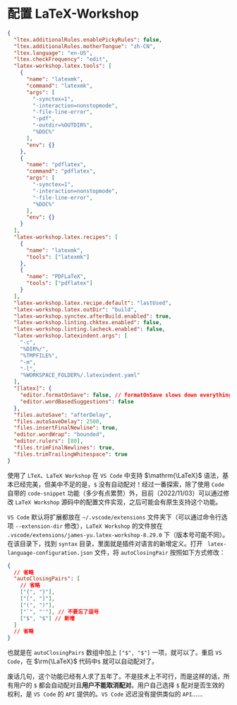 # 配置 LaTeX-Workshop

```json
{
  "ltex.additionalRules.enablePickyRules": false,
  "ltex.additionalRules.motherTongue": "zh-CN",
  "ltex.language": "en-US",
  "ltex.checkFrequency": "edit",
  "latex-workshop.latex.tools": [
    {
      "name": "latexmk",
      "command": "latexmk",
      "args": [
        "-synctex=1",
        "-interaction=nonstopmode",
        "-file-line-error",
        "-pdf",
        "-outdir=%OUTDIR%",
        "%DOC%"
      ],
      "env": {}
    },
    {
      "name": "pdflatex",
      "command": "pdflatex",
      "args": [
        "-synctex=1",
        "-interaction=nonstopmode",
        "-file-line-error",
        "%DOC%"
      ],
      "env": {}
    }
  ],
  "latex-workshop.latex.recipes": [
    {
      "name": "latexmk",
      "tools": ["latexmk"]
    },
    {
      "name": "PDFLaTeX",
      "tools": ["pdflatex"]
    }
  ],
  "latex-workshop.latex.recipe.default": "lastUsed",
  "latex-workshop.latex.outDir": "build",
  "latex-workshop.synctex.afterBuild.enabled": true,
  "latex-workshop.linting.chktex.enabled": false,
  "latex-workshop.linting.lacheck.enabled": false,
  "latex-workshop.latexindent.args": [
    "-c",
    "%DIR%/",
    "%TMPFILE%",
    "-m",
    "-l",
    "%WORKSPACE_FOLDER%/.latexindent.yaml"
  ],
  "[latex]": {
    "editor.formatOnSave": false, // formatOnSave slows down everything that needs saving
    "editor.wordBasedSuggestions": false
  },
  "files.autoSave": "afterDelay",
  "files.autoSaveDelay": 2500,
  "files.insertFinalNewline": true,
  "editor.wordWrap": "bounded",
  "editor.rulers": [80],
  "files.trimFinalNewlines": true,
  "files.trimTrailingWhitespace": true
}
```

使用了 `LTeX`、`LaTeX Workshop` 在 `VS Code` 中支持 $\mathrm{\LaTeX}$ 语法，基本已经完美，但美中不足的是，`$` 没有自动配对！经过一番探索，除了使用 `Code` 自带的 `code-snippet` 功能（多少有点累赘）外，目前（2022/11/03）可以通过修改 `LaTeX Workshop` 源码中的配置文件实现，之后可能会有原生支持这个功能。

`VS Code` 默认将扩展都放在 `~/.vscode/extensions` 文件夹下（可以通过命令行选项 `--extension-dir` 修改），`LaTeX Workshop` 的文件放在 `.vscode/extensions/james-yu.latex-workshop-8.29.0` 下（版本号可能不同）。在该目录下，找到 `syntax` 目录，里面就是插件对语言的新增定义。打开 ` latex-language-configuration.json` 文件，将 `autoClosingPair` 按照如下方式修改：

```json
{
  // 省略
  "autoClosingPairs": [
    // 省略
    ["{", "}"],
    ["[", "]"],
    ["(", ")"],
    ["`", "'"], // 不要忘了逗号
    ["$", "$"] // 新增
  ]
  // 省略
}
```

也就是在 `autoClosingPairs` 数组中加上 `["$", "$"]` 一项，就可以了。重启 `VS Code`，在 $\rm{\LaTeX}$ 代码中`$` 就可以自动配对了。

废话几句，这个功能已经有人求了五年了。不是技术上不可行，而是这样的话，所有用户的 `$` 都会自动配对且**用户不能取消配对**。用户自己选择 `$` 配对是否生效的权利，是 `VS Code` 的 `API` 提供的。`VS Code` 迟迟没有提供类似的 `API`……
